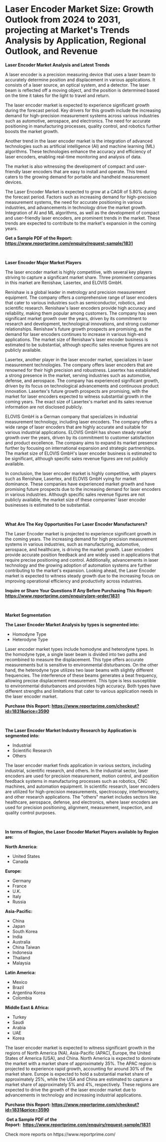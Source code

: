 <p><h1>Laser Encoder Market Size: Growth Outlook from 2024 to 2031, projecting at Market's Trends Analysis by Application, Regional Outlook, and Revenue</h1></p><p><strong>Laser Encoder Market Analysis and Latest Trends</strong></p>
<p><p>A laser encoder is a precision measuring device that uses a laser beam to accurately determine position and displacement in various applications. It consists of a laser source, an optical system, and a detector. The laser beam is reflected off a moving object, and the position is determined based on the time it takes for the light to travel and return.</p><p>The laser encoder market is expected to experience significant growth during the forecast period. Key drivers for this growth include the increasing demand for high-precision measurement systems across various industries such as automotive, aerospace, and electronics. The need for accurate positioning in manufacturing processes, quality control, and robotics further boosts the market growth.</p><p>Another trend in the laser encoder market is the integration of advanced technologies such as artificial intelligence (AI) and machine learning (ML) algorithms. These technologies enhance the accuracy and efficiency of laser encoders, enabling real-time monitoring and analysis of data.</p><p>The market is also witnessing the development of compact and user-friendly laser encoders that are easy to install and operate. This trend caters to the growing demand for portable and handheld measurement devices.</p><p>The Laser Encoder Market is expected to grow at a CAGR of 5.80% during the forecast period. Factors such as increasing demand for high-precision measurement systems, the need for accurate positioning in various industries, and advancements in technology drive the market growth. Integration of AI and ML algorithms, as well as the development of compact and user-friendly laser encoders, are prominent trends in the market. These trends are expected to contribute to the market's expansion in the coming years.</p></p>
<p><strong>Get a Sample PDF of the Report:&nbsp; <a href="https://www.reportprime.com/enquiry/request-sample/1831">https://www.reportprime.com/enquiry/request-sample/1831</a></strong></p>
<p>&nbsp;</p>
<p><strong>Laser Encoder Major Market Players</strong></p>
<p><p>The laser encoder market is highly competitive, with several key players striving to capture a significant market share. Three prominent companies in this market are Renishaw, Lasertex, and ELOVIS GmbH.</p><p>Renishaw is a global leader in metrology and precision measurement equipment. The company offers a comprehensive range of laser encoders that cater to various industries such as semiconductor, robotics, and scientific research. Renishaw's laser encoders provide high accuracy and reliability, making them popular among customers. The company has seen significant market growth over the years, driven by its commitment to research and development, technological innovations, and strong customer relationships. Renishaw's future growth prospects are promising, as the demand for laser encoders continues to increase in various high-end applications. The market size of Renishaw's laser encoder business is estimated to be substantial, although specific sales revenue figures are not publicly available.</p><p>Lasertex, another player in the laser encoder market, specializes in laser measurement technologies. The company offers laser encoders that are renowned for their high precision and robustness. Lasertex has established a strong presence in the market, serving industries such as automotive, defense, and aerospace. The company has experienced significant growth, driven by its focus on technological advancements and continuous product innovation. Lasertex's future growth prospects are promising, with the market for laser encoders expected to witness substantial growth in the coming years. The exact size of Lasertex's market and its sales revenue information are not disclosed publicly.</p><p>ELOVIS GmbH is a German company that specializes in industrial measurement technology, including laser encoders. The company offers a wide range of laser encoders that are highly accurate and suitable for various industrial applications. ELOVIS GmbH has shown steady market growth over the years, driven by its commitment to customer satisfaction and product excellence. The company aims to expand its market presence further by focusing on international expansion and strategic partnerships. The market size of ELOVIS GmbH's laser encoder business is estimated to be significant, although specific sales revenue figures are not publicly available.</p><p>In conclusion, the laser encoder market is highly competitive, with players such as Renishaw, Lasertex, and ELOVIS GmbH vying for market dominance. These companies have experienced market growth and have promising future prospects due to the increasing demand for laser encoders in various industries. Although specific sales revenue figures are not publicly available, the market size of these companies' laser encoder businesses is estimated to be substantial.</p></p>
<p>&nbsp;</p>
<p><strong>What Are The Key Opportunities For Laser Encoder Manufacturers?</strong></p>
<p><p>The Laser Encoder market is projected to experience significant growth in the coming years. The increasing demand for high precision measurement systems in various industries, such as manufacturing, automotive, aerospace, and healthcare, is driving the market growth. Laser encoders provide accurate position feedback and are widely used in applications that require precise positioning and control. Additionally, advancements in laser technology and the growing adoption of automation systems are further contributing to the market's expansion. Looking ahead, the Laser Encoder market is expected to witness steady growth due to the increasing focus on improving operational efficiency and productivity across industries.</p></p>
<p><strong>Inquire or Share Your Questions If Any Before Purchasing This Report: <a href="https://www.reportprime.com/enquiry/pre-order/1831">https://www.reportprime.com/enquiry/pre-order/1831</a></strong></p>
<p>&nbsp;</p>
<p><strong>Market Segmentation</strong></p>
<p><strong>The Laser Encoder Market Analysis by types is segmented into:</strong></p>
<p><ul><li>Homodyne Type</li><li>Heterodyne Type</li></ul></p>
<p><p>Laser encoder market types include homodyne and heterodyne types. In the homodyne type, a single laser beam is divided into two paths and recombined to measure the displacement. This type offers accurate measurements but is sensitive to environmental disturbances. On the other hand, the heterodyne type utilizes two laser beams with slightly different frequencies. The interference of these beams generates a beat frequency, allowing precise displacement measurement. This type is less susceptible to environmental disturbances and provides high accuracy. Both types have different strengths and limitations that cater to various application needs in the laser encoder market.</p></p>
<p><strong>Purchase this Report:&nbsp;<a href="https://www.reportprime.com/checkout?id=1831&price=3590">https://www.reportprime.com/checkout?id=1831&price=3590</a></strong></p>
<p>&nbsp;</p>
<p><strong>The Laser Encoder Market Industry Research by Application is segmented into:</strong></p>
<p><ul><li>Industrial</li><li>Scientific Research</li><li>Others</li></ul></p>
<p><p>The laser encoder market finds application in various sectors, including industrial, scientific research, and others. In the industrial sector, laser encoders are used for precision measurement, motion control, and position feedback systems in manufacturing processes such as robotics, CNC machines, and automation equipment. In scientific research, laser encoders are utilized for high-precision measurements, spectroscopy, interferometry, and other research applications. The "others" market includes sectors like healthcare, aerospace, defense, and electronics, where laser encoders are used for precision positioning, alignment, measurement, inspection, and quality control purposes.</p></p>
<p>&nbsp;</p>
<p><strong>In terms of Region, the Laser Encoder Market Players available by Region are:</strong></p>
<p>
    <p> <strong> North America: </strong>
        <ul>
            <li>United States</li>
            <li>Canada</li>
        </ul>
        </p> 
    <p> <strong> Europe: </strong>
        <ul>
            <li>Germany</li>
            <li>France</li>
            <li>U.K.</li>
            <li>Italy</li>
            <li>Russia</li>
        </ul>
        </p> 
    <p> <strong> Asia-Pacific: </strong>
        <ul>
            <li>China</li>
            <li>Japan</li>
            <li>South Korea</li>
            <li>India</li>
            <li>Australia</li>
            <li>China Taiwan</li>
            <li>Indonesia</li>
            <li>Thailand</li>
            <li>Malaysia</li>
        </ul>
        </p> 
    <p> <strong> Latin America: </strong>
        <ul>
            <li>Mexico</li>
            <li>Brazil</li>
            <li>Argentina Korea</li>
            <li>Colombia</li>
        </ul>
        </p> 
    <p> <strong> Middle East & Africa: </strong>
        <ul>
            <li>Turkey</li>
            <li>Saudi</li>
            <li>Arabia</li>
            <li>UAE</li>
            <li>Korea</li>
        </ul>
    </p>
    </p>
<p><p>The laser encoder market is expected to witness significant growth in the regions of North America (NA), Asia-Pacific (APAC), Europe, the United States of America (USA), and China. North America is expected to dominate the market with a market share of approximately 35%. The APAC region is projected to experience rapid growth, accounting for around 30% of the market share. Europe is expected to hold a substantial market share of approximately 25%, while the USA and China are estimated to capture a market share of approximately 5% and 4%, respectively. These regions are expected to drive the growth of the laser encoder market due to advancements in technology and increasing industrial applications.</p></p>
<p><strong>Purchase this Report: <a href="https://www.reportprime.com/checkout?id=1831&price=3590">https://www.reportprime.com/checkout?id=1831&price=3590</a></strong></p>
<p>&nbsp;<strong>Get a Sample PDF of the Report:&nbsp;&nbsp;<a href="https://www.reportprime.com/enquiry/request-sample/1831">https://www.reportprime.com/enquiry/request-sample/1831</a></strong></p>
<p><strong></strong></p>
<p>Check more reports on https://www.reportprime.com/</p>